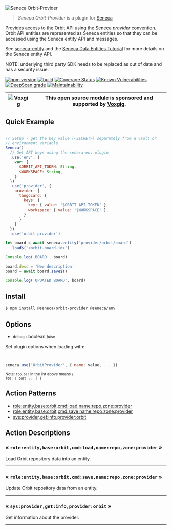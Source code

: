 ![Seneca Orbit-Provider](http://senecajs.org/files/assets/seneca-logo.png)

> _Seneca Orbit-Provider_ is a plugin for [Seneca](http://senecajs.org)


Provides access to the Orbit API using the Seneca *provider*
convention. Orbit API entities are represented as Seneca entities so
that they can be accessed using the Seneca entity API and messages.

See [seneca-entity](senecajs/seneca-entity) and the [Seneca Data
Entities
Tutorial](https://senecajs.org/docs/tutorials/understanding-data-entities.html) for more details on the Seneca entity API.

NOTE: underlying third party SDK needs to be replaced as out of date and has a security issue.

[![npm version](https://img.shields.io/npm/v/@seneca/orbit-provider.svg)](https://npmjs.com/package/@seneca/orbit-provider)
[![build](https://github.com/senecajs/seneca-orbit-provider/actions/workflows/build.yml/badge.svg)](https://github.com/senecajs/seneca-orbit-provider/actions/workflows/build.yml)
[![Coverage Status](https://coveralls.io/repos/github/senecajs/seneca-orbit-provider/badge.svg?branch=main)](https://coveralls.io/github/senecajs/seneca-orbit-provider?branch=main)
[![Known Vulnerabilities](https://snyk.io/test/github/senecajs/seneca-orbit-provider/badge.svg)](https://snyk.io/test/github/senecajs/seneca-orbit-provider)
[![DeepScan grade](https://deepscan.io/api/teams/5016/projects/19462/branches/505954/badge/grade.svg)](https://deepscan.io/dashboard#view=project&tid=5016&pid=19462&bid=505954)
[![Maintainability](https://api.codeclimate.com/v1/badges/f76e83896b731bb5d609/maintainability)](https://codeclimate.com/github/senecajs/seneca-orbit-provider/maintainability)


| ![Voxgig](https://www.voxgig.com/res/img/vgt01r.png) | This open source module is sponsored and supported by [Voxgig](https://www.voxgig.com). |
|---|---|


## Quick Example


```js

// Setup - get the key value (<SECRET>) separately from a vault or
// environment variable.
Seneca()
  // Get API keys using the seneca-env plugin
  .use('env', {
    var: {
      $ORBIT_API_TOKEN: String,
      $WORKSPACE: String,
    }
  })
  .use('provider', {
    provider: {
      tangocard: {
        keys: {
          key: { value: '$ORBIT_API_TOKEN' },
          workspace: { value: '$WORKSPACE' },
        }
      }
    }
  })
  .use('orbit-provider')

let board = await seneca.entity('provider/orbit/board')
  .load$('<orbit-board-id>')

Console.log('BOARD', board)

board.desc = 'New description'
board = await board.save$()

Console.log('UPDATED BOARD', board)

```

## Install

```sh
$ npm install @seneca/orbit-provider @seneca/env
```



<!--START:options-->


## Options

* `debug` : boolean <i><small>false</small></i>


Set plugin options when loading with:
```js


seneca.use('OrbitProvider', { name: value, ... })


```


<small>Note: <code>foo.bar</code> in the list above means 
<code>{ foo: { bar: ... } }</code></small> 



<!--END:options-->

<!--START:action-list-->


## Action Patterns

* [role:entity,base:orbit,cmd:load,name:repo,zone:provider](#-roleentitybaseorbitcmdloadnamerepozoneprovider-)
* [role:entity,base:orbit,cmd:save,name:repo,zone:provider](#-roleentitybaseorbitcmdsavenamerepozoneprovider-)
* [sys:provider,get:info,provider:orbit](#-sysprovidergetinfoproviderorbit-)


<!--END:action-list-->

<!--START:action-desc-->


## Action Descriptions

### &laquo; `role:entity,base:orbit,cmd:load,name:repo,zone:provider` &raquo;

Load Orbit repository data into an entity.



----------
### &laquo; `role:entity,base:orbit,cmd:save,name:repo,zone:provider` &raquo;

Update Orbit repository data from an entity.



----------
### &laquo; `sys:provider,get:info,provider:orbit` &raquo;

Get information about the provider.



----------


<!--END:action-desc-->
